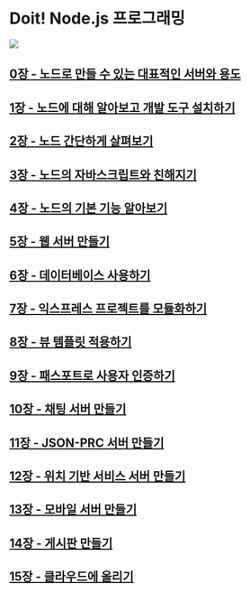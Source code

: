 # Doit! Node.js 프로그래밍

![](https://grm-project-template-bucket.s3.ap-northeast-2.amazonaws.com/lecture/lec_dAhYb_1554173468595/coverImage.png?_=1554261711057)

## [0장 - 노드로 만들 수 있는 대표적인 서버와 용도](c0/C0.md)

## [1장 - 노드에 대해 알아보고 개발 도구 설치하기](C1.md)

## [2장 - 노드 간단하게 살펴보기](C2.md)

## [3장 - 노드의 자바스크립트와 친해지기](c3.md)

## [4장 - 노드의 기본 기능 알아보기](c4.md)

## [5장 - 웹 서버 만들기](c5.md)

## [6장 - 데이터베이스 사용하기](c6.md)

## [7장 - 익스프레스 프로젝트를 모듈화하기](c7.md)

## [8장 - 뷰 템플릿 적용하기](c8.md)

## [9장 - 패스포트로 사용자 인증하기](c9.md)

## [10장 - 채팅 서버 만들기](c10.md)

## [11장 - JSON-PRC 서버 만들기](c11.md)

## [12장 - 위치 기반 서비스 서버 만들기](c12.md)

## [13장 - 모바일 서버 만들기](c13.md)

## [14장 - 게시판 만들기](c14.md)

## [15장 - 클라우드에 올리기](c15.md)
